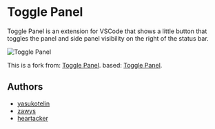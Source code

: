 # Toggle Panel 

Toggle Panel is an extension for VSCode that shows a little button that toggles the panel and side panel visibility on the right of the status bar.

![Toggle Panel](./images/toggle-panel.gif)

This is a fork from:
[Toggle Panel](https://github.com/zawys/toggle-panel). based: [Toggle Panel](https://github.com/yasukotelin/toggle-panel).

## Authors

- [yasukotelin](https://github.com/yasukotelin)
- [zawys](https://github.com/zawys)
- [heartacker](https://github.com/heartacker)
